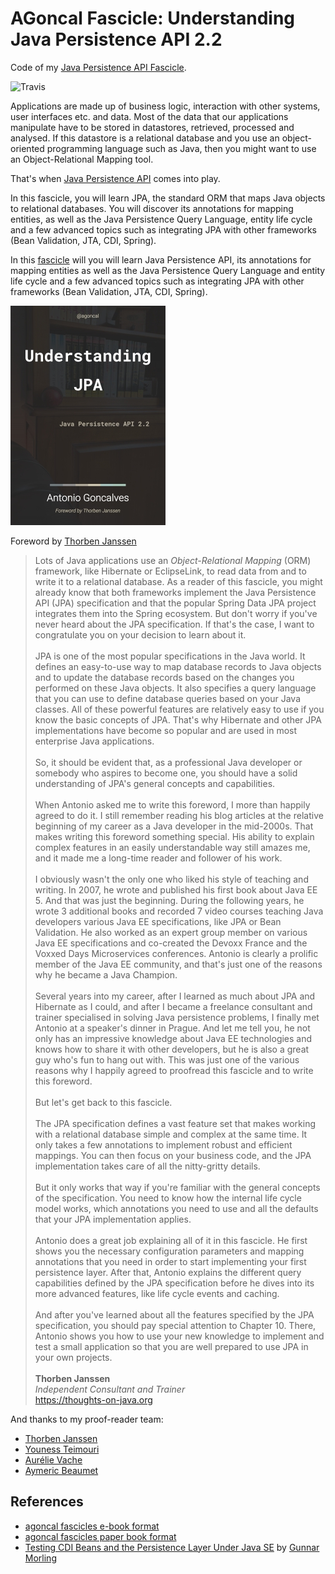 # AGoncal Fascicle: Understanding Java Persistence API 2.2

Code of my [Java Persistence API Fascicle](https://agoncal.teachable.com/p/ebook-understanding-jpa).

![Travis](https://travis-ci.org/agoncal/agoncal-fascicle-jpa.svg?branch=2.2)

Applications are made up of business logic, interaction with other systems, user interfaces etc. and data.
Most of the data that our applications manipulate have to be stored in datastores, retrieved, processed and analysed.
If this datastore is a relational database and you use an object-oriented programming language such as Java, then you might want to use an Object-Relational Mapping tool.

That's when [Java Persistence API](https://jakarta.ee/specifications/persistence/2.2/) comes into play.

In this fascicle, you will learn JPA, the standard ORM that maps Java objects to relational databases.
You will discover its annotations for mapping entities, as well as the Java Persistence Query Language, entity life cycle and a few advanced topics such as integrating JPA with other frameworks (Bean Validation, JTA, CDI, Spring).

In this [fascicle](https://agoncal.teachable.com) will you will learn Java Persistence API, its annotations for mapping entities as well as the Java Persistence Query Language and entity life cycle and a few advanced topics such as integrating JPA with other frameworks (Bean Validation, JTA, CDI, Spring).

[![Java Persistence API Fascicle](https://raw.githubusercontent.com/agoncal/agoncal-fascicle-jpa/master/cover.jpg)](https://agoncal.teachable.com/p/ebook-understanding-jpa)

Foreword by [Thorben Janssen](https://twitter.com/thjanssen123)

> Lots of Java applications use an _Object-Relational Mapping_ (ORM) framework, like Hibernate or EclipseLink, to read data from and to write it to a relational database.
As a reader of this fascicle, you might already know that both frameworks implement the Java Persistence API (JPA) specification and that the popular Spring Data JPA project integrates them into the Spring ecosystem.
But don't worry if you've never heard about the JPA specification.
If that's the case, I want to congratulate you on your decision to learn about it.
<br/><br/>
JPA is one of the most popular specifications in the Java world.
It defines an easy-to-use way to map database records to Java objects and to update the database records based on the changes you performed on these Java objects.
It also specifies a query language that you can use to define database queries based on your Java classes.
All of these powerful features are relatively easy to use if you know the basic concepts of JPA.
That's why Hibernate and other JPA implementations have become so popular and are used in most enterprise Java applications.
<br/><br/>
So, it should be evident that, as a professional Java developer or somebody who aspires to become one, you should have a solid understanding of JPA's general concepts and capabilities.
<br/><br/>
When Antonio asked me to write this foreword, I more than happily agreed to do it.
I still remember reading his blog articles at the relative beginning of my career as a Java developer in the mid-2000s.
That makes writing this foreword something special.
His ability to explain complex features in an easily understandable way still amazes me, and it made me a long-time reader and follower of his work.
<br/><br/>
I obviously wasn't the only one who liked his style of teaching and writing.
In 2007, he wrote and published his first book about Java EE 5.
And that was just the beginning.
During the following years, he wrote 3 additional books and recorded 7 video courses teaching Java developers various Java EE specifications, like JPA or Bean Validation.
He also worked as an expert group member on various Java EE specifications and co-created the Devoxx France and the Voxxed Days Microservices conferences.
Antonio is clearly a prolific member of the Java EE community, and that's just one of the reasons why he became a Java Champion.
<br/><br/>
Several years into my career, after I learned as much about JPA and Hibernate as I could, and after I became a freelance consultant and trainer specialised in solving Java persistence problems, I finally met Antonio at a speaker's dinner in Prague.
And let me tell you, he not only has an impressive knowledge about Java EE technologies and knows how to share it with other developers, but he is also a great guy who's fun to hang out with.
This was just one of the various reasons why I happily agreed to proofread this fascicle and to write this foreword.
<br/><br/>
But let's get back to this fascicle.
<br/><br/>
The JPA specification defines a vast feature set that makes working with a relational database simple and complex at the same time.
It only takes a few annotations to implement robust and efficient mappings.
You can then focus on your business code, and the JPA implementation takes care of all the nitty-gritty details.
<br/><br/>
But it only works that way if you're familiar with the general concepts of the specification.
You need to know how the internal life cycle model works, which annotations you need to use and all the defaults that your JPA implementation applies.
<br/><br/>
Antonio does a great job explaining all of it in this fascicle.
He first shows you the necessary configuration parameters and mapping annotations that you need in order to start implementing your first persistence layer.
After that, Antonio explains the different query capabilities defined by the JPA specification before he dives into its more advanced features, like life cycle events and caching.
<br/><br/>
And after you've learned about all the features specified by the JPA specification, you should pay special attention to Chapter 10.
There, Antonio shows you how to use your new knowledge to implement and test a small application so that you are well prepared to use JPA in your own projects.
<br/><br/>
**Thorben Janssen**  
_Independent Consultant and Trainer_  
https://thoughts-on-java.org

And thanks to my proof-reader team:

* [Thorben Janssen](https://twitter.com/thjanssen123)
* [Youness Teimouri](http://www.youness-teimouri.com)
* [Aurélie Vache](https://twitter.com/aurelievache)
* [Aymeric Beaumet](https://twitter.com/aymericbeaumet)

## References

* [agoncal fascicles e-book format](https://agoncal.teachable.com)
* [agoncal fascicles paper book format](https://www.amazon.com/author/agoncal)
* [Testing CDI Beans and the Persistence Layer Under Java SE](http://in.relation.to/2019/01/23/testing-cdi-beans-and-persistence-layer-under-java-se) by [Gunnar Morling](https://twitter.com/gunnarmorling)
